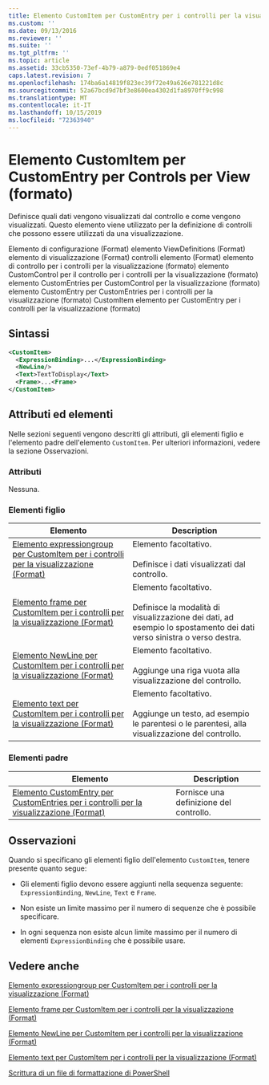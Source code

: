 ```yaml
---
title: Elemento CustomItem per CustomEntry per i controlli per la visualizzazione (Format) | Microsoft Docs
ms.custom: ''
ms.date: 09/13/2016
ms.reviewer: ''
ms.suite: ''
ms.tgt_pltfrm: ''
ms.topic: article
ms.assetid: 33cb5350-73ef-4b79-a879-0edf051869e4
caps.latest.revision: 7
ms.openlocfilehash: 174ba6a14819f823ec39f72e49a626e781221d8c
ms.sourcegitcommit: 52a67bcd9d7bf3e8600ea4302d1fa8970ff9c998
ms.translationtype: MT
ms.contentlocale: it-IT
ms.lasthandoff: 10/15/2019
ms.locfileid: "72363940"
---
```

# <a name="customitem-element-for-customentry-for-controls-for-view-format"></a>Elemento CustomItem per CustomEntry per Controls per View (formato)

Definisce quali dati vengono visualizzati dal controllo e come vengono visualizzati. Questo elemento viene utilizzato per la definizione di controlli che possono essere utilizzati da una visualizzazione.

Elemento di configurazione (Format) elemento ViewDefinitions (Format) elemento di visualizzazione (Format) controlli elemento (Format) elemento di controllo per i controlli per la visualizzazione (formato) elemento CustomControl per il controllo per i controlli per la visualizzazione (formato) elemento CustomEntries per CustomControl per la visualizzazione (formato) elemento CustomEntry per CustomEntries per i controlli per la visualizzazione (formato) CustomItem elemento per CustomEntry per i controlli per la visualizzazione (formato)

## <a name="syntax"></a>Sintassi

```xml
<CustomItem>
  <ExpressionBinding>...</ExpressionBinding>
  <NewLine/>
  <Text>TextToDisplay</Text>
  <Frame>...<Frame>
</CustomItem>
```

## <a name="attributes-and-elements"></a>Attributi ed elementi

Nelle sezioni seguenti vengono descritti gli attributi, gli elementi figlio e l'elemento padre dell'elemento `CustomItem`. Per ulteriori informazioni, vedere la sezione Osservazioni.

### <a name="attributes"></a>Attributi

Nessuna.

### <a name="child-elements"></a>Elementi figlio

|Elemento|Description|
|-------------|-----------------|
|[Elemento expressiongroup per CustomItem per i controlli per la visualizzazione (Format)](./expressionbinding-element-for-customitem-for-controls-for-view-format.md)|Elemento facoltativo.<br /><br /> Definisce i dati visualizzati dal controllo.|
|[Elemento frame per CustomItem per i controlli per la visualizzazione (Format)](./frame-element-for-customitem-for-controls-for-view-format.md)|Elemento facoltativo.<br /><br /> Definisce la modalità di visualizzazione dei dati, ad esempio lo spostamento dei dati verso sinistra o verso destra.|
|[Elemento NewLine per CustomItem per i controlli per la visualizzazione (Format)](./newline-element-for-customitem-for-controls-for-view-format.md)|Elemento facoltativo.<br /><br /> Aggiunge una riga vuota alla visualizzazione del controllo.|
|[Elemento text per CustomItem per i controlli per la visualizzazione (Format)](./text-element-for-customitem-for-controls-for-view-format.md)|Elemento facoltativo.<br /><br /> Aggiunge un testo, ad esempio le parentesi o le parentesi, alla visualizzazione del controllo.|

### <a name="parent-elements"></a>Elementi padre

|Elemento|Description|
|-------------|-----------------|
|[Elemento CustomEntry per CustomEntries per i controlli per la visualizzazione (Format)](./customentry-element-for-customentries-for-controls-for-view-format.md)|Fornisce una definizione del controllo.|

## <a name="remarks"></a>Osservazioni

Quando si specificano gli elementi figlio dell'elemento `CustomItem`, tenere presente quanto segue:

- Gli elementi figlio devono essere aggiunti nella sequenza seguente: `ExpressionBinding`, `NewLine`, `Text` e `Frame`.

- Non esiste un limite massimo per il numero di sequenze che è possibile specificare.

- In ogni sequenza non esiste alcun limite massimo per il numero di elementi `ExpressionBinding` che è possibile usare.

## <a name="see-also"></a>Vedere anche

[Elemento expressiongroup per CustomItem per i controlli per la visualizzazione (Format)](./expressionbinding-element-for-customitem-for-controls-for-view-format.md)

[Elemento frame per CustomItem per i controlli per la visualizzazione (Format)](./frame-element-for-customitem-for-controls-for-view-format.md)

[Elemento NewLine per CustomItem per i controlli per la visualizzazione (Format)](./newline-element-for-customitem-for-controls-for-view-format.md)

[Elemento text per CustomItem per i controlli per la visualizzazione (Format)](./text-element-for-customitem-for-controls-for-view-format.md)

[Scrittura di un file di formattazione di PowerShell](./writing-a-powershell-formatting-file.md)
